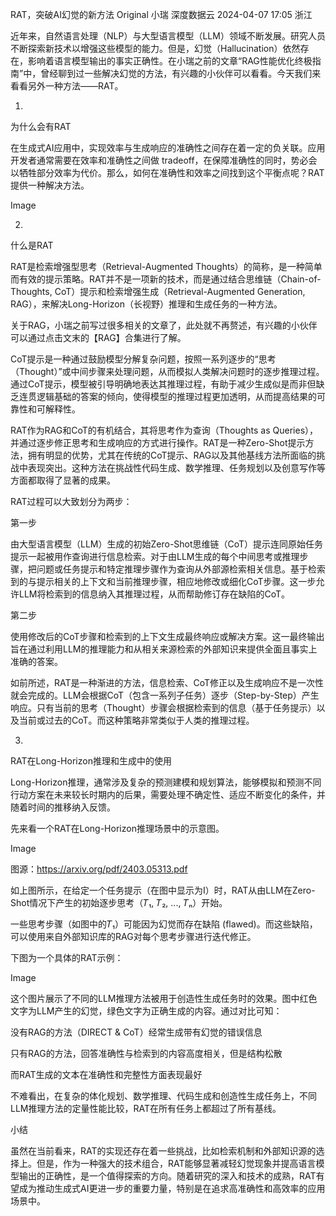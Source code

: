 RAT，突破AI幻觉的新方法
Original 小瑞 深度数据云 2024-04-07 17:05 浙江

近年来，自然语言处理（NLP）与大型语言模型（LLM）领域不断发展。研究人员不断探索新技术以增强这些模型的能力。但是，幻觉（Hallucination）依然存在，影响着语言模型输出的事实正确性。在小瑞之前的文章“RAG性能优化终极指南”中，曾经聊到过一些解决幻觉的方法，有兴趣的小伙伴可以看看。今天我们来看看另外一种方法——RAT。




01.
为什么会有RAT


在生成式AI应用中，实现效率与生成响应的准确性之间存在着一定的负关联。应用开发者通常需要在效率和准确性之间做 tradeoff，在保障准确性的同时，势必会以牺牲部分效率为代价。那么，如何在准确性和效率之间找到这个平衡点呢？RAT提供一种解决方法。





Image




02.
什么是RAT


RAT是检索增强型思考（Retrieval-Augmented Thoughts）的简称，是一种简单而有效的提示策略。RAT并不是一项新的技术，而是通过结合思维链（Chain-of-Thoughts, CoT）提示和检索增强生成（Retrieval-Augmented Generation, RAG），来解决Long-Horizon（长视野）推理和生成任务的一种方法。



关于RAG，小瑞之前写过很多相关的文章了，此处就不再赘述，有兴趣的小伙伴可以通过点击文末的【RAG】合集进行了解。



CoT提示是一种通过鼓励模型分解复杂问题，按照一系列逐步的“思考（Thought）”或中间步骤来处理问题，从而模拟人类解决问题时的逐步推理过程。通过CoT提示，模型被引导明确地表达其推理过程，有助于减少生成似是而非但缺乏连贯逻辑基础的答案的倾向，使得模型的推理过程更加透明，从而提高结果的可靠性和可解释性。



RAT作为RAG和CoT的有机结合，其将思考作为查询（Thoughts as Queries），并通过逐步修正思考和生成响应的方式进行操作。RAT是一种Zero-Shot提示方法，拥有明显的优势，尤其在传统的CoT提示、RAG以及其他基线方法所面临的挑战中表现突出。这种方法在挑战性代码生成、数学推理、任务规划以及创意写作等方面都取得了显著的成果。



RAT过程可以大致划分为两步：



第一步

由大型语言模型（LLM）生成的初始Zero-Shot思维链（CoT）提示连同原始任务提示一起被用作查询进行信息检索。对于由LLM生成的每个中间思考或推理步骤，把问题或任务提示和特定推理步骤作为查询从外部源检索相关信息。基于检索到的与提示相关的上下文和当前推理步骤，相应地修改或细化CoT步骤。这一步允许LLM将检索到的信息纳入其推理过程，从而帮助修订存在缺陷的CoT。



第二步

使用修改后的CoT步骤和检索到的上下文生成最终响应或解决方案。这一最终输出旨在通过利用LLM的推理能力和从相关来源检索的外部知识来提供全面且事实上准确的答案。





如前所述，RAT是一种渐进的方法，信息检索、CoT修正以及生成响应不是一次性就会完成的。LLM会根据CoT（包含一系列子任务）逐步（Step-by-Step）产生响应。只有当前的思考（Thought）步骤会根据检索到的信息（基于任务提示）以及当前或过去的CoT。而这种策略非常类似于人类的推理过程。




03.
RAT在Long-Horizon推理和生成中的使用


Long-Horizon推理，通常涉及复杂的预测建模和规划算法，能够模拟和预测不同行动方案在未来较长时期内的后果，需要处理不确定性、适应不断变化的条件，并随着时间的推移纳入反馈。



先来看一个RAT在Long-Horizon推理场景中的示意图。



Image

图源：https://arxiv.org/pdf/2403.05313.pdf



如上图所示，在给定一个任务提示（在图中显示为I）时，RAT从由LLM在Zero-Shot情况下产生的初始逐步思考（𝑇₁, 𝑇₂, ..., 𝑇ₙ）开始。



一些思考步骤（如图中的𝑇₁）可能因为幻觉而存在缺陷 (flawed)。而这些缺陷，可以使用来自外部知识库的RAG对每个思考步骤进行迭代修正。



下图为一个具体的RAT示例：



Image



这个图片展示了不同的LLM推理方法被用于创造性生成任务时的效果。图中红色文字为LLM产生的幻觉，绿色文字为正确生成的内容。通过对比可知：

没有RAG的方法（DIRECT & CoT）经常生成带有幻觉的错误信息

只有RAG的方法，回答准确性与检索到的内容高度相关，但是结构松散

而RAT生成的文本在准确性和完整性方面表现最好



不难看出，在复杂的体化规划、数学推理、代码生成和创造性生成任务上，不同LLM推理方法的定量性能比较，RAT在所有任务上都超过了所有基线。




小结


虽然在当前看来，RAT的实现还存在着一些挑战，比如检索机制和外部知识源的选择上。但是，作为一种强大的技术组合，RAT能够显著减轻幻觉现象并提高语言模型输出的正确性，是一个值得探索的方向。随着研究的深入和技术的成熟，RAT有望成为推动生成式AI更进一步的重要力量，特别是在追求高准确性和高效率的应用场景中。
